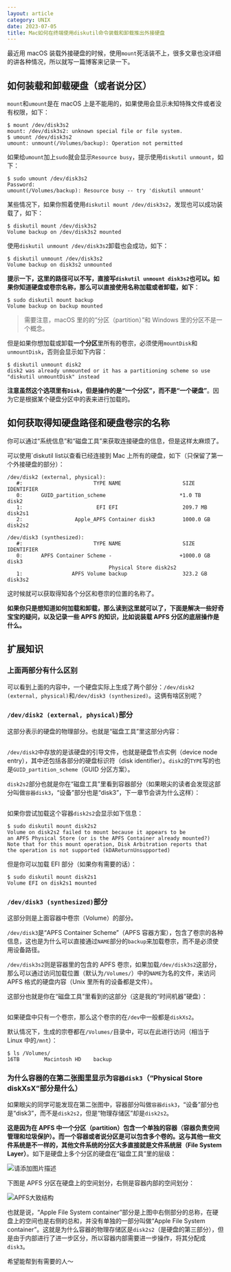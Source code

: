 ```yaml
---
layout: article
category: UNIX
date: 2023-07-05
title: Mac如何在终端使用diskutil命令装载和卸载推出外接硬盘
---
```

<!-- excerpt-start -->
最近用 macOS 装载外接硬盘的时候，使用`mount`死活装不上，很多文章也没详细的讲各种情况，所以就写一篇博客来记录一下。

## 如何装载和卸载硬盘（或者说分区）
`mount`和`umount`是在 macOS 上是不能用的，如果使用会显示未知特殊文件或者没有权限，如下：

```
$ mount /dev/disk3s2
mount: /dev/disk3s2: unknown special file or file system.
$ umount /dev/disk3s2
umount: unmount(/Volumes/backup): Operation not permitted
```

如果给`umount`加上`sudo`就会显示`Resource busy`，提示使用`diskutil unmount`，如下：

```
$ sudo umount /dev/disk3s2
Password:
umount(/Volumes/backup): Resource busy -- try 'diskutil unmount'
```

某些情况下，如果你照着使用`diskutil mount /dev/disk3s2`，发现也可以成功装载了，如下：

```
$ diskutil mount /dev/disk3s2
Volume backup on /dev/disk3s2 mounted
```

使用`diskutil unmount /dev/disk3s2`卸载也会成功，如下：

```
$ diskutil unmount /dev/disk3s2
Volume backup on disk3s2 unmounted
```

**提示一下，这里的路径可以不写，直接写`diskutil unmount disk3s2`也可以。如果你知道硬盘或卷宗名称，那么可以直接使用名称加载或者卸载，如下**：

```
$ sudo diskutil mount backup
Volume backup on backup mounted
```

> 需要注意，macOS 里的的“分区（partition）”和 Windows 里的分区不是一个概念。

但是如果你想加载或卸载**一个分区**里所有的卷宗，必须使用`mountDisk`和`unmountDisk`，否则会显示如下内容：

```
$ diskutil unmount disk2
disk2 was already unmounted or it has a partitioning scheme so use "diskutil unmountDisk" instead
```

**注意虽然这个选项里有`Disk`，但是操作的是“一个分区”，而不是“一个硬盘”**。因为它是根据某个硬盘分区中的表来进行加载的。

## 如何获取得知硬盘路径和硬盘卷宗的名称
你可以通过“系统信息”和“磁盘工具”来获取连接硬盘的信息，但是这样太麻烦了。

可以使用`diskutil list以查看已经连接到 Mac 上所有的硬盘，如下（只保留了第一个外接硬盘的部分）：

```
/dev/disk2 (external, physical):
   #:                       TYPE NAME                    SIZE       IDENTIFIER
   0:      GUID_partition_scheme                        *1.0 TB     disk2
   1:                        EFI ⁨EFI⁩                     209.7 MB   disk2s1
   2:                 Apple_APFS ⁨Container disk3⁩         1000.0 GB  disk2s2

/dev/disk3 (synthesized):
   #:                       TYPE NAME                    SIZE       IDENTIFIER
   0:      APFS Container Scheme -                      +1000.0 GB  disk3
                                 Physical Store disk2s2
   1:                APFS Volume ⁨backup⁩                  323.2 GB   disk3s2
```

这时候就可以获取得知各个分区和卷宗的位置的名称了。

**如果你只是想知道如何加载和卸载，那么读到这里就可以了，下面是解决一些好奇宝宝的疑问，以及记录一些 APFS 的知识，比如说装载 APFS 分区的底层操作是什么。**
## 扩展知识
### 上面两部分有什么区别
可以看到上面的内容中，一个硬盘实际上生成了两个部分：`/dev/disk2 (external, physical)`和`/dev/disk3 (synthesized)`。这俩有啥区别呢？
###  `/dev/disk2 (external, physical)`部分
这部分表示的硬盘的物理部分。也就是“磁盘工具”里这部分内容：

<img alt="" src="/assets/images/20f728fdde0d49a88b3c3f8ff263d62c.png" style="box-shadow: 0px 0px 0px 0px">

`/dev/disk2`中存放的是该硬盘的引导文件，也就是硬盘节点实例（device node entry），其中还包括各部分的硬盘标识符（disk identifier）。`disk2`的`TYPE`写的也是`GUID_partition_scheme`（GUID 分区方案）。

`disk2s2`部分也就是你在“磁盘工具”里看到容器部分（如果眼尖的读者会发现这部分叫做`容器disk3`，“设备”部分也是“disk3”，下一章节会讲为什么这样）：

<img alt="" src="/assets/images/e3a335ba12114c6db8f97114962416da.png" style="box-shadow: 0px 0px 0px 0px">

如果你尝试加载这个容器`disk2s2`会显示如下信息：

```
$ sudo diskutil mount disk2s2
Volume on disk2s2 failed to mount because it appears to be
an APFS Physical Store (or is the APFS Container already mounted?)
Note that for this mount operation, Disk Arbitration reports that
the operation is not supported (kDAReturnUnsupported)
```

但是你可以加载 EFI 部分（如果你有需要的话）：

```
$ sudo diskutil mount disk2s1
Volume EFI on disk2s1 mounted
```
### `/dev/disk3 (synthesized)`部分
这部分则是上面容器中卷宗（Volume）的部分。

`/dev/disk3`是“APFS Container Scheme”（APFS 容器方案），包含了卷宗的各种信息，这也是为什么可以直接通过`NAME`部分的`backup⁩`来加载卷宗，而不是必须使用设备路径。

`/dev/disk3s2`则是容器里的包含的 APFS 卷宗，如果加载`/dev/disk3s2`这部分，那么可以通过访问加载位置（默认为`/Volumes/`）中的`NAME`为名的文件，来访问 APFS 格式的硬盘内容（Unix 里所有的设备都是文件）。

这部分也就是你在“磁盘工具”里看到的这部分（这是我的“时间机器”硬盘）：

<img alt="" src="/assets/images/73afac4d8fb34f9fb4dea633bd8b4fb2.png" style="box-shadow: 0px 0px 0px 0px">

如果硬盘中只有一个卷宗，那么这个卷宗的在`/dev`中一般都是`diskXs2`。

默认情况下，生成的宗卷都在`/Volumes/`目录中，可以在此进行访问（相当于 Linux 中的`/mnt`）：

```
$ ls /Volumes/
16TB		Macintosh HD	backup
```
### 为什么容器的在第二张图里显示为`容器disk3`（“Physical Store diskXsX”部分是什么）
如果眼尖的同学可能发现在第二张图中，容器部分叫做`容器disk3`，“设备”部分也是“disk3”，而不是`disk2s2`，但是“物理存储区”却是`disk2s2`。

**这是因为在 APFS 中一个分区（partition）包含一个单独的容器（容器负责空间管理和垃圾保护）。而一个容器或者说分区是可以包含多个卷的。这与其他一些文件系统是不一样的，其他文件系统的分区大多直接就是文件系统层（File System Layer）**。如下是硬盘上多个分区的硬盘在“磁盘工具”里的层级：

![请添加图片描述](/assets/images/c2767ee7453e4752bd9f554fea2050d6.png)

下图是 APFS 分区在硬盘上的空间划分，右侧是容器内部的空间划分：

![APFS大致结构](/assets/images/8c1c047800b0450ebdb6b1c9795f0677.png)

也就是说，“Apple File System container”部分是上图中右侧部分的总称，在硬盘上的空间也是右侧的总和，并没有单独的一部分叫做“Apple File System container”。这就是为什么容器的物理存储区是`disk2s2`（是硬盘的第三部分），但是由于内部进行了进一步区分，所以容器内部需要进一步操作，将其分配成`disk3`。

希望能帮到有需要的人～
